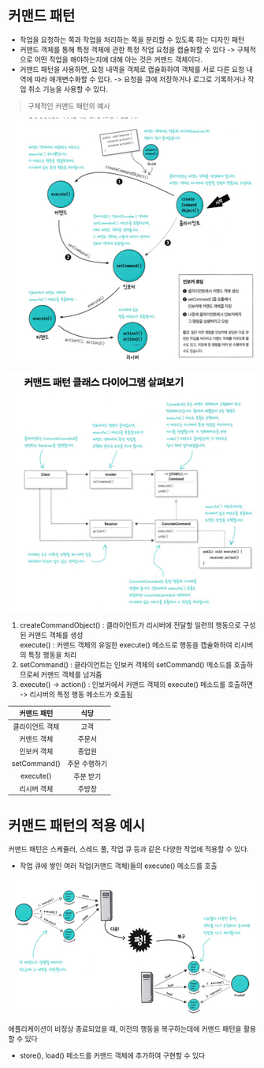 # 커맨드 패턴

- 작업을 요청하는 쪽과 작업을 처리하는 쪽을 분리할 수 있도록 하는 디자인 패턴
- 커맨드 객체를 통해 특정 객체에 관한 특정 작업 요청을 캡슐화할 수 있다 -> 구체적으로 어떤 작업을 해야하는지에 대해 아는 것은 커맨드 객체이다.
- 커맨드 패턴을 사용하면, 요청 내역을 객체로 캡슐화하여 객체를 서로 다른 요청 내역에 따라 매개변수화할 수 있다. -> 요청을 큐에 저장하거나 로그로 기록하거나 작업 취소 기능을 사용할 수 있다.

> 구체적인 커맨드 패턴의 예시

![img.png](../../img/command/img.png)

![img.png](../../img/command/img2.png)

1. createCommandObject() : 클라이언트가 리시버에 전달할 일련의 행동으로 구성된 커맨드 객체를 생성</br>execute() : 커맨드 객체의 유일한 execute() 메소드로 행동을 캡슐화하여
   리시버의 특정 행동을 처리
2. setCommand() : 클라이언트는 인보커 객체의 setCommand() 메소드를 호출하므로써 커맨드 객체를 넘겨줌
3. execute() -> action() : 인보커에서 커맨드 객체의 execute() 메소드를 호출하면 -> 리시버의 특정 행동 메소드가 호출됨

|    커맨드 패턴    |   식당    |
|:------------:|:-------:|
|   클라이언트 객체   |   고객    |
|    커맨드 객체    |   주문서   |
|    인보커 객체    |   종업원   |
| setCommand() | 주문 수행하기 |
|  execute()   |  주분 받기  |
|    리시버 객체    |   주방장   |

# 커맨드 패턴의 적용 예시

커맨드 패턴은 스케쥴러, 스레드 풀, 작업 큐 등과 같은 다양한 작업에 적용할 수 있다.

- 작업 큐에 쌓인 여러 작업(커맨드 객체)들의 execute() 메소드를 호출

![img.png](../../img/command/img3.png)

애플리케이션이 비정상 종료되었을 때, 이전의 행동을 복구하는데에 커맨드 패턴을 활용할 수 있다

- store(), load() 메소드를 커맨드 객체에 추가하여 구현할 수 있다
